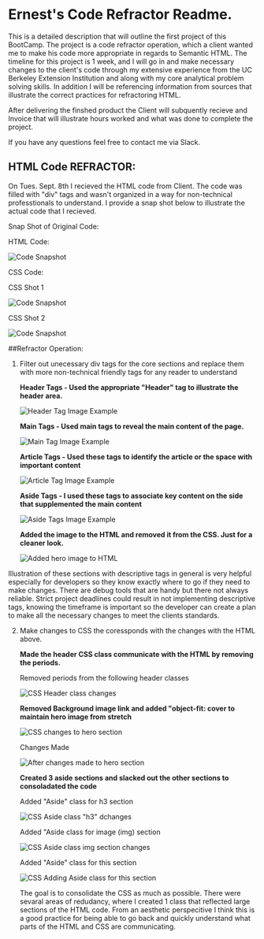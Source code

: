 

# Ernest's Code Refractor Readme.

This is a detailed description that will outline the first project of this BootCamp. The project is a code refractor operation, which a client wanted me to make his code more appropriate in regards to Semantic HTML. The timeline for this project is 1 week, and I will go in and make necessary changes to the client's code through my extensive experience from the UC Berkeley Extension Institution and along with my core analytical problem solving skills. In addition I will be referencing information from sources that illustrate the correct practices for refractoring HTML. 

After delivering the finshed product the Client will subquently recieve and Invoice that will illustrate hours worked and what was done to complete the project.

If you have any questions feel free to contact me via Slack. 


## HTML Code REFRACTOR:

On Tues. Sept. 8th I recieved the HTML code from Client. The code was filled with "div" tags and wasn't organized in a way for non-technical professtionals to understand. I provide a snap shot below to illustrate the actual code that I recieved. 

Snap Shot of Original Code:  


HTML Code:


![Code Snapshot](https://raw.githubusercontent.com/HEEM86/Code-Refractor-EW/master/README%20images/html%20full%20snap.png)



CSS Code:


CSS Shot 1

![Code Snapshot](https://raw.githubusercontent.com/HEEM86/Code-Refractor-EW/master/README%20images/css%20code%201.png)


CSS Shot 2

![Code Snapshot](https://raw.githubusercontent.com/HEEM86/Code-Refractor-EW/master/README%20images/css%20code%202.png)






##Refractor Operation:

1. Filter out unecessary div tags for the core sections and replace them with more non-technical friendly tags for any reader to understand


    **Header Tags - Used the appropriate "Header" tag to illustrate the header area.** 



   ![Header Tag Image Example](https://raw.githubusercontent.com/HEEM86/Code-Refractor-EW/master/README%20images/header%20tag.png)



    **Main Tags - Used main tags to reveal the main content of the page.**


    
   ![Main Tag Image Example](https://raw.githubusercontent.com/HEEM86/Code-Refractor-EW/master/README%20images/main%20article%20tags.png)


    
    **Article Tags - Used these tags to identify the article or the space with important content**



    ![Article Tag Image Example](https://raw.githubusercontent.com/HEEM86/Code-Refractor-EW/master/README%20images/main%20article%20tags.png)



    **Aside Tags - I used these tags to associate key content on the side that supplemented the main content**



    ![Aside Tags Image Example](https://raw.githubusercontent.com/HEEM86/Code-Refractor-EW/master/README%20images/aside%20tag.png)



    **Added the image to the HTML and removed it from the CSS. Just for a cleaner look.**


    ![Added hero image to HTML](https://raw.githubusercontent.com/HEEM86/Code-Refractor-EW/master/README%20images/html%20hero%20img%20.png)

    

Illustration of these sections with descriptive tags in general is very helpful especially for developers so they know exactly where to go if they need to make changes. There are debug tools that are handy but there not always reliable. Strict project deadlines could result in not implementing descriptive tags, knowing the timeframe is important so the developer can create a plan to make all the necessary changes to meet the clients standards. 



2. Make changes to CSS the coressponds with the changes with the HTML above.



    **Made the header CSS class communicate with the HTML by removing the periods.** 

    Removed periods from the following header classes

    ![CSS Header class changes](https://raw.githubusercontent.com/HEEM86/Code-Refractor-EW/master/README%20images/header%20css.png)


    **Removed Background image link and added "object-fit: cover to maintain hero image from stretch**

    

    ![CSS changes to hero section](https://raw.githubusercontent.com/HEEM86/Code-Refractor-EW/master/README%20images/hero%20css.png)

    Changes Made

    ![After changes made to hero section](https://raw.githubusercontent.com/HEEM86/Code-Refractor-EW/master/README%20images/link%20and%20object%20fit%20cover.png)



     **Created 3 aside sections and slacked out the other sections to consoladated the code**


    
    Added "Aside" class for h3 section

   ![CSS Aside class "h3" dchanges](https://raw.githubusercontent.com/HEEM86/Code-Refractor-EW/master/README%20images/aside%20css%20h3%20tags.png)


    Added "Aside class for image (img) section

    ![CSS Aside class img section changes](https://raw.githubusercontent.com/HEEM86/Code-Refractor-EW/master/README%20images/aside%20css%20img%20tags.png)

    Added "Aside" class for this section

     ![CSS Adding Aside class for this section](https://raw.githubusercontent.com/HEEM86/Code-Refractor-EW/master/README%20images/aside%20css1.png)




    The goal is to consolidate the CSS as much as possible. There were sevaral areas of redudancy, where I created 1 class that reflected large sections of the HTML code. From an aesthetic perspecitive I think this is a good practice for being able to go back and quickly understand what parts of the HTML and CSS are communicating.  








